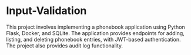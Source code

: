 # Input-Validation
This project involves implementing a phonebook application using Python Flask, Docker, and SQLite. The application provides endpoints for adding, listing, and deleting phonebook entries, with JWT-based authentication. The project also provides audit log functionality. 
